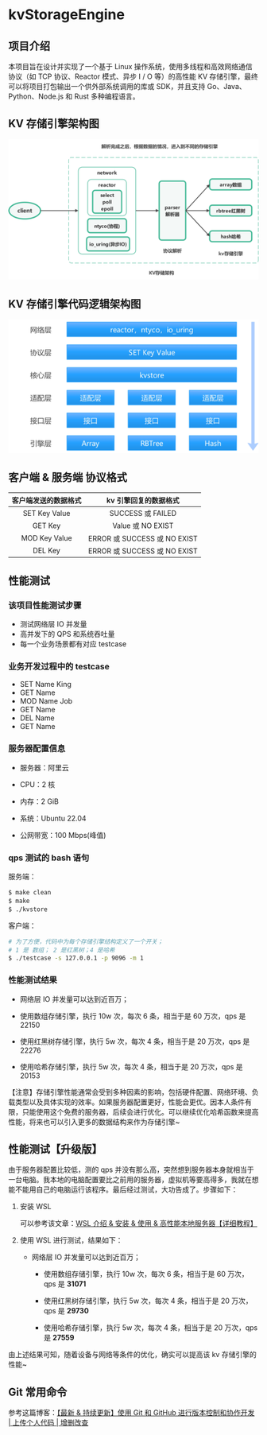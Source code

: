 # kvStorageEngine

## 项目介绍

本项目旨在设计并实现了一个基于 Linux 操作系统，使用多线程和高效网络通信协议（如 TCP 协议、Reactor 模式、异步 I / O 等）的高性能 KV 存储引擎，最终可以将项目打包输出一个供外部系统调用的库或 SDK，并且支持 Go、Java、Python、Node.js 和 Rust 多种编程语言。

## KV 存储引擎架构图

![kv 存储架构图](./README.assets/kv存储架构图.jpg)

## KV 存储引擎代码逻辑架构图

<img src="./README.assets/KV 存储引擎代码逻辑架构图.jpg" alt="KV 存储引擎代码逻辑架构图" style="zoom: 80%;" />

## 客户端 & 服务端 协议格式

| 客户端发送的数据格式 |    kv 引擎回复的数据格式     |
| :------------------: | :--------------------------: |
|    SET Key Value     |      SUCCESS 或 FAILED       |
|       GET Key        |      Value 或 NO EXIST       |
|    MOD Key Value     | ERROR 或 SUCCESS 或 NO EXIST |
|       DEL Key        | ERROR 或 SUCCESS 或 NO EXIST |

  

## 性能测试

### 该项目性能测试步骤

+ 测试网络层 IO 并发量
+ 高并发下的 QPS 和系统吞吐量
+ 每一个业务场景都有对应 testcase

### 业务开发过程中的 testcase

  + SET Name King
  + GET Name
  + MOD Name Job
  + GET Name
  + DEL Name
  + GET Name

### 服务器配置信息

+ 服务器：阿里云
+ CPU：2 核

+ 内存：2 GiB
+ 系统：Ubuntu 22.04
+ 公网带宽：100 Mbps(峰值)

### qps 测试的 bash 语句

服务端：

~~~bash
$ make clean
$ make
$ ./kvstore
~~~

客户端：

~~~bash
# 为了方便，代码中为每个存储引擎结构定义了一个开关；
# 1 是 数组； 2 是红黑树；4 是哈希
$ ./testcase -s 127.0.0.1 -p 9096 -m 1  
~~~

### 性能测试结果

+ 网络层 IO 并发量可以达到近百万；


+ 使用数组存储引擎，执行 10w 次，每次 6 条，相当于是 60 万次，qps 是 22150


+ 使用红黑树存储引擎，执行 5w 次，每次 4 条，相当于是 20 万次，qps 是 22276


+ 使用哈希存储引擎，执行 5w 次，每次 4 条，相当于是 20 万次，qps 是 20153

【注意】存储引擎性能通常会受到多种因素的影响，包括硬件配置、网络环境、负载类型以及具体实现的效率。如果服务器配置更好，性能会更优。因本人条件有限，只能使用这个免费的服务器，后续会进行优化。可以继续优化哈希函数来提高性能，将来也可以引入更多的数据结构来作为存储引擎~

## 性能测试【升级版】

由于服务器配置比较低，测的 qps 并没有那么高，突然想到服务器本身就相当于一台电脑。我本地的电脑配置要比之前用的服务器，虚拟机等要高得多，我就在想能不能用自己的电脑运行该程序。最后经过测试，大功告成了。步骤如下：

1. 安装 WSL

   可以参考该文章：[WSL 介绍 & 安装 & 使用 & 高性能本地服务器【详细教程】](https://blog.csdn.net/zss6666yi/article/details/140907430?spm=1001.2014.3001.5502)

2. 使用 WSL 进行测试，结果如下：

   + 网络层 IO 并发量可以达到近百万；
   
   
      + 使用数组存储引擎，执行 10w 次，每次 6 条，相当于是 60 万次，qps 是 **31071**
   
   
      + 使用红黑树存储引擎，执行 5w 次，每次 4 条，相当于是 20 万次，qps 是 **29730**
   
   
      + 使用哈希存储引擎，执行 5w 次，每次 4 条，相当于是 20 万次，qps 是 **27559**
   

由上述结果可知，随着设备与网络等条件的优化，确实可以提高该 kv 存储引擎的性能~

## Git 常用命令

参考这篇博客：[【最新 & 持续更新】使用 Git 和 GitHub 进行版本控制和协作开发 | 上传个人代码 | 增删改查](https://blog.csdn.net/zss6666yi/article/details/140879769?spm=1001.2014.3001.5502)










